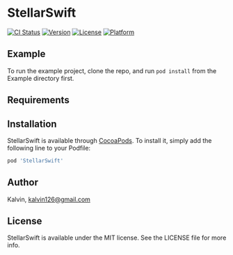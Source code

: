 # StellarSwift

[![CI Status](http://img.shields.io/travis/Kalvin/StellarSwift.svg?style=flat)](https://travis-ci.org/Kalvin/StellarSwift)
[![Version](https://img.shields.io/cocoapods/v/StellarSwift.svg?style=flat)](http://cocoapods.org/pods/StellarSwift)
[![License](https://img.shields.io/cocoapods/l/StellarSwift.svg?style=flat)](http://cocoapods.org/pods/StellarSwift)
[![Platform](https://img.shields.io/cocoapods/p/StellarSwift.svg?style=flat)](http://cocoapods.org/pods/StellarSwift)

## Example

To run the example project, clone the repo, and run `pod install` from the Example directory first.

## Requirements

## Installation

StellarSwift is available through [CocoaPods](http://cocoapods.org). To install
it, simply add the following line to your Podfile:

```ruby
pod 'StellarSwift'
```

## Author

Kalvin, kalvin126@gmail.com

## License

StellarSwift is available under the MIT license. See the LICENSE file for more info.

